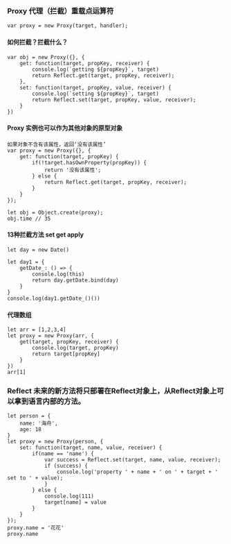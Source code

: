 ### Proxy 代理（拦截）重载点运算符
    var proxy = new Proxy(target, handler);

#### 如何拦截？拦截什么？
    var obj = new Proxy({}, {
        get: function(target, propKey, receiver) {
            console.log(`getting ${propKey}`, target)
            return Reflect.get(target, propKey, receiver);
        },
        set: function(target, propKey, value, receiver) {
            console.log(`setting ${propKey}`, target)
            return Reflect.set(target, propKey, value, receiver);
        }
    })

#### Proxy 实例也可以作为其他对象的原型对象
    如果对象不含有该属性，返回‘没有该属性’
    var proxy = new Proxy({}, {
        get: function(target, propKey) {
            if(!target.hasOwnProperty(propKey)) {
                return '没有该属性';
            } else {
                return Reflect.get(target, propKey, receiver);
            }
        }
    });

    let obj = Object.create(proxy);
    obj.time // 35

#### 13种拦截方法  set get apply
    let day = new Date()

    let day1 = {
        getDate_: () => {
            console.log(this)
            return day.getDate.bind(day)
        }
    }
    console.log(day1.getDate_()())

#### 代理数组

    let arr = [1,2,3,4]
    let proxy = new Proxy(arr, {
        get(target, propKey, receiver) {
            console.log(target, propKey)
            return target[propKey]
        }
    })
    arr[1]


### Reflect 未来的新方法将只部署在Reflect对象上，从Reflect对象上可以拿到语言内部的方法。
    let person = {
        name: '海舟',
        age: 18
    }
    let proxy = new Proxy(person, {
        set: function(target, name, value, receiver) {
            if(name == 'name') {
                var success = Reflect.set(target, name, value, receiver);
                if (success) {
                    console.log('property ' + name + ' on ' + target + ' set to ' + value);
                }
            } else {
                console.log(111)
                target[name] = value
            }
        }
    });
    proxy.name = '花花'
    proxy.name




